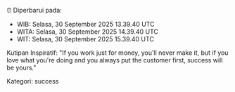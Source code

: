 ⏰ Diperbarui pada:
- WIB: Selasa, 30 September 2025 13.39.40 UTC
- WITA: Selasa, 30 September 2025 14.39.40 UTC
- WIT: Selasa, 30 September 2025 15.39.40 UTC

Kutipan Inspiratif:
"If you work just for money, you'll never make it, but if you love what you're doing and you always put the customer first, success will be yours."


Kategori: success

